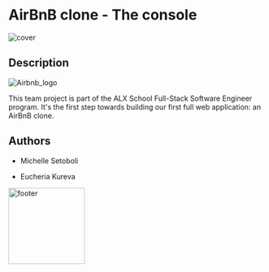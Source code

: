 # AirBnB clone - The console
 <img src="img/hbnb_screenshot.png" alt="cover" />

## Description
![Airbnb_logo](https://user-images.githubusercontent.com/111875185/224620843-9de03076-1bcd-41c5-a05f-71ea6c6a21fd.png)

This team project is part of the ALX School Full-Stack Software Engineer program.
It's the first step towards building our first full web application: an AirBnB clone.
## Authors

- Michelle Setoboli

- Eucheria Kureva

<img align="center" src="img/unnamed.png" alt="footer" width="150"  height="150"/>
